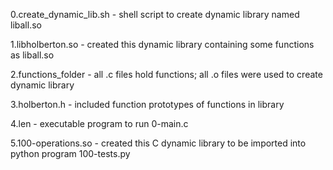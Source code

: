 0.create_dynamic_lib.sh - shell script to create dynamic library named liball.so

1.libholberton.so - created this dynamic library containing some functions as liball.so

2.functions_folder - all .c files hold functions; all .o files were used to create dynamic library

3.holberton.h - included function prototypes of functions in library

4.len - executable program to run 0-main.c

5.100-operations.so - created this C dynamic library to be imported into python program 100-tests.py

